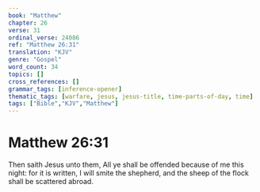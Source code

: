 ```yaml
---
book: "Matthew"
chapter: 26
verse: 31
ordinal_verse: 24086
ref: "Matthew 26:31"
translation: "KJV"
genre: "Gospel"
word_count: 34
topics: []
cross_references: []
grammar_tags: [inference-opener]
thematic_tags: [warfare, jesus, jesus-title, time-parts-of-day, time]
tags: ["Bible","KJV","Matthew"]
---
```


# Matthew 26:31

Then saith Jesus unto them, All ye shall be offended because of me this night: for it is written, I will smite the shepherd, and the sheep of the flock shall be scattered abroad.
